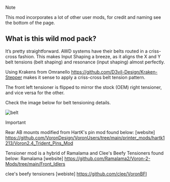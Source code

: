 >[!note]
> This mod incorporates a lot of other user mods, for credit and naming see the bottom of the page.

## What is this wild mod pack?

It’s pretty straightforward. AWD systems have their belts routed in a criss-cross fashion. This makes Input Shaping a breeze, as it aligns the X and Y belt tensions (belt shaping) and resonance (input shaping) almost perfectly.

Using Krakens from Omranello https://github.com/D3vil-Design/Kraken-Stepper makes it sense to apply a criss-cross belt tension pattern.

The front left tensioner is flipped to mirror the stock (OEM) right tensioner, and vice versa for the other.

Check the image below for belt tensioning details.


![belt](https://github.com/user-attachments/assets/3878a689-6910-41f6-a36f-7c29e7d43deb)


>[!IMPORTANT]
> Rear AB mounts modified from HartK's pin mod found below:
> [website] https://github.com/VoronDesign/VoronUsers/tree/main/printer_mods/hartk1213/Voron2.4_Trident_Pins_Mod
>
>Tensioner mod is a hybrid of Ramalama and Clee's Beefy Tensioners found below:
>Ramalama [website] https://github.com/Ramalama2/Voron-2-Mods/tree/main/Front_Idlers
>
>clee's beefy tensioners [webiste] https://github.com/clee/VoronBFI
